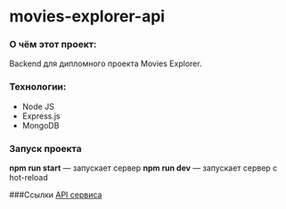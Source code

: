# movies-explorer-api

### О чём этот проект:
Backend для дипломного проекта Movies Explorer.

### Технологии:
* Node JS
* Express.js
* MongoDB

### Запуск проекта
**npm run start** — запускает сервер
**npm run dev** — запускает сервер с hot-reload

###Ссылки
[API сервиса](http://api.getmovies.nomoredomains.xyz/)  
